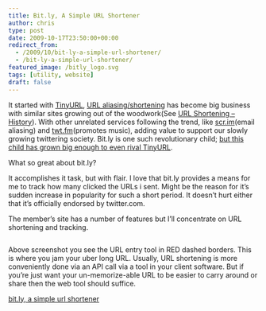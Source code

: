 ```yaml
---
title: Bit.ly, A Simple URL Shortener
author: chris
type: post
date: 2009-10-17T23:50:00+00:00
redirect_from: 
  - /2009/10/bit-ly-a-simple-url-shortener/
  - /bit-ly-a-simple-url-shortener/
featured_image: /bitly_logo.svg
tags: [utility, website]
draft: false
---
```

It started with <a href="http://tinyurl.com/" target="_blank">TinyURL</a>, <a href="http://en.wikipedia.org/wiki/URL_shortening" target="_blank">URL aliasing/shortening</a> has become big business with similar sites growing out of the woodwork(See <a href="http://en.wikipedia.org/wiki/URL_shortening" target="_blank">URL Shortening &#8211; History</a>). With other unrelated services following the trend, like <a href="http://scr.im/" target="_blank">scr.im</a>(email aliasing) and <a href="http://twt.fm/" target="_blank">twt.fm</a>(promotes music), adding value to support our slowly growing twittering society. <!--more-->Bit.ly is one such revolutionary child; [but this child has grown big enough to even rival TinyURL][1].



What so great about bit.ly?

It accomplishes it task, but with flair. I love that bit.ly provides a means for me to track how many clicked the URLs i sent. Might be the reason for it&#8217;s sudden increase in popularity for such a short period. It doesn&#8217;t hurt either that it&#8217;s officially endorsed by twitter.com.

The member&#8217;s site has a number of features but I&#8217;ll concentrate on URL shortening and tracking.

<div style="clear: both; text-align: center;">
  <a style="margin-left: 1em; margin-right: 1em;" href="http://4.bp.blogspot.com/_BBS5bkzuLXM/St_PiBvq24I/AAAAAAAADNc/zzDKghXJmQc/s1600-h/potatokorner-bit-ly.PNG"><img src="http://4.bp.blogspot.com/_BBS5bkzuLXM/St_PiBvq24I/AAAAAAAADNc/zzDKghXJmQc/s320/potatokorner-bit-ly.PNG" alt="" border="0" /></a>
</div>

Above screenshot you see the URL entry tool in RED dashed borders. This is where you jam your uber long URL. Usually, URL shortening is more conveniently done via an API call via a tool in your client software. But if you&#8217;re just want your un-memorize-able URL to be easier to carry around or share then the web tool should suffice.

[bit.ly, a simple url shortener][2]

 [1]: http://mashable.com/2009/09/08/bitly-tinyurl/
 [2]: http://bit.ly/